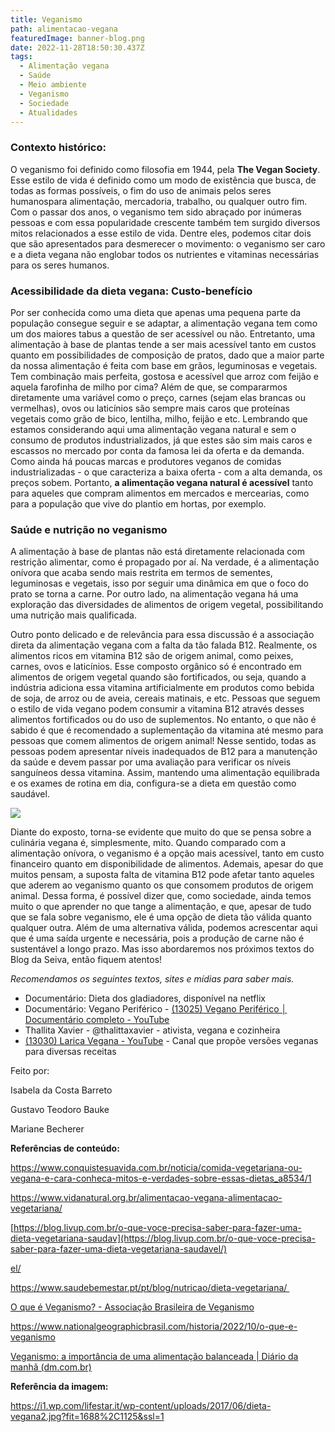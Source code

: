 ```yaml
---
title: Veganismo
path: alimentacao-vegana
featuredImage: banner-blog.png
date: 2022-11-28T18:50:30.437Z
tags:
  - Alimentação vegana
  - Saúde
  - Meio ambiente
  - Veganismo
  - Sociedade
  - Atualidades
---
```

<!--StartFragment-->

### **Contexto histórico:**

O veganismo foi definido como filosofia em 1944, pela **The Vegan Society**. Esse estilo de vida é definido como um modo de existência que busca, de todas as formas possíveis, o fim do uso de animais pelos seres humanospara alimentação, mercadoria, trabalho, ou qualquer outro fim. Com o passar dos anos, o veganismo tem sido abraçado por inúmeras pessoas e com essa popularidade crescente também tem surgido diversos mitos relacionados a esse estilo de vida. Dentre eles, podemos citar dois que são apresentados para desmerecer o movimento: o veganismo ser caro e a dieta vegana não englobar todos os nutrientes e vitaminas necessárias para os seres humanos.

### **Acessibilidade da dieta vegana: Custo-benefício**

Por ser conhecida como uma dieta que apenas uma pequena parte da população consegue seguir e se adaptar, a alimentação vegana tem como um dos maiores tabus a questão de ser acessível ou não. Entretanto, uma alimentação à base de plantas tende a ser mais acessível tanto em custos quanto em possibilidades de composição de pratos, dado que a maior parte da nossa alimentação é feita com base em grãos, leguminosas e vegetais. Tem combinação mais perfeita, gostosa e acessível que arroz com feijão e aquela farofinha de milho por cima? Além de que, se compararmos diretamente uma variável como o preço, carnes (sejam elas brancas ou vermelhas), ovos ou laticínios são sempre mais caros que proteínas vegetais como grão de bico, lentilha, milho, feijão e etc. Lembrando que estamos considerando aqui uma alimentação vegana natural e sem o consumo de produtos industrializados, já que estes são sim mais caros e escassos no mercado por conta da famosa lei da oferta e da demanda. Como ainda há poucas marcas e produtores veganos de comidas industrializadas - o que caracteriza a baixa oferta - com a alta demanda, os preços sobem. Portanto, **a alimentação vegana natural é acessível** tanto para aqueles que compram alimentos em mercados e mercearias, como para a população que vive do plantio em hortas, por exemplo. 

### **Saúde e nutrição no veganismo**

A alimentação à base de plantas não está diretamente relacionada com restrição alimentar, como é propagado por aí. Na verdade, é a alimentação onívora que acaba sendo mais restrita em termos de sementes, leguminosas e vegetais, isso por seguir uma dinâmica em que o foco do prato se torna a carne. Por outro lado, na alimentação vegana há uma exploração das diversidades de alimentos de origem vegetal, possibilitando uma nutrição mais qualificada. 

Outro ponto delicado e de relevância para essa discussão é a associação direta da alimentação vegana com a falta da tão falada B12. Realmente, os alimentos ricos em vitamina B12 são de origem animal, como peixes, carnes, ovos e laticínios. Esse composto orgânico só é encontrado em alimentos de origem vegetal quando são fortificados, ou seja, quando a indústria adiciona essa vitamina artificialmente em produtos como bebida de soja, de arroz ou de aveia, cereais matinais, e etc. Pessoas que seguem o estilo de vida vegano podem consumir a vitamina B12 através desses alimentos fortificados ou do uso de suplementos. No entanto, o que não é sabido é que é recomendado a suplementação da vitamina até mesmo para pessoas que comem alimentos de origem animal! Nesse sentido, todas as pessoas podem apresentar níveis inadequados de B12 para a manutenção da saúde e devem passar por uma avaliação para verificar os níveis sanguíneos dessa vitamina. Assim, mantendo uma alimentação equilibrada e os exames de rotina em dia, configura-se a dieta em questão como saudável.

![](https://i1.wp.com/lifestar.it/wp-content/uploads/2017/06/dieta-vegana2.jpg?fit=1688%2C1125&ssl=1)

Diante do exposto, torna-se evidente que muito do que se pensa sobre a culinária vegana é, simplesmente, mito. Quando comparado com a alimentação onívora, o veganismo é a opção mais acessível, tanto em custo financeiro quanto em disponibilidade de alimentos. Ademais, apesar do que muitos pensam, a suposta falta de vitamina B12 pode afetar tanto aqueles que aderem ao veganismo quanto os que consomem produtos de origem animal. Dessa forma, é possível dizer que, como sociedade, ainda temos muito o que aprender no que tange a alimentação, e que, apesar de tudo que se fala sobre veganismo, ele é uma opção de dieta tão válida quanto qualquer outra. Além de uma alternativa válida, podemos acrescentar aqui que é uma saída urgente e necessária, pois a produção de carne não é sustentável a longo prazo. Mas isso abordaremos nos próximos textos do Blog da Seiva, então fiquem atentos!

*Recomendamos os seguintes textos, sites e mídias para saber mais.*

* Documentário: Dieta dos gladiadores, disponível na netflix
* Documentário: Vegano Periférico - [(13025) Vegano Periférico │ Documentário completo - YouTube](https://www.youtube.com/watch?v=kr98MSULN9g)
* Thallita Xavier - @thalittaxavier - ativista, vegana e cozinheira
* [(13030) Larica Vegana - YouTube](https://www.youtube.com/@LaricaVegana) - Canal que propõe versões veganas para diversas receitas 

Feito por:

Isabela da Costa Barreto

Gustavo Teodoro Bauke

Mariane Becherer

**Referências de conteúdo:**

<https://www.conquistesuavida.com.br/noticia/comida-vegetariana-ou-vegana-e-cara-conheca-mitos-e-verdades-sobre-essas-dietas_a8534/1> 

<https://www.vidanatural.org.br/alimentacao-vegana-alimentacao-vegetariana/> 

[https://blog.livup.com.br/o-que-voce-precisa-saber-para-fazer-uma-dieta-vegetariana-saudav](https://blog.livup.com.br/o-que-voce-precisa-saber-para-fazer-uma-dieta-vegetariana-saudavel/)

[el/](https://blog.livup.com.br/o-que-voce-precisa-saber-para-fazer-uma-dieta-vegetariana-saudavel/) 

https://www.saudebemestar.pt/pt/blog/nutricao/dieta-vegetariana/ 

[O que é Veganismo? - Associação Brasileira de Veganismo](https://veganismo.org.br/veganismo/)

https://www.nationalgeographicbrasil.com/historia/2022/10/o-que-e-veganismo

[Veganismo: a importância de uma alimentação balanceada | Diário da manhã (dm.com.br)](https://www.dm.com.br/cotidiano/veganismo-a-importancia-de-uma-alimentacao-balanceada-115997)

**Referência da imagem:**

<https://i1.wp.com/lifestar.it/wp-content/uploads/2017/06/dieta-vegana2.jpg?fit=1688%2C1125&ssl=1>

<!--EndFragment-->

<!--EndFragment-->